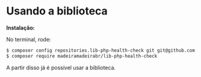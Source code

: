 # Usando a biblioteca

**Instalação:**

No terminal, rode:

```bash
$ composer config repositories.lib-php-health-check git git@github.com:madeiramadeirabr/lib-php-health-check.git
$ composer require madeiramadeirabr/lib-php-health-check
```

A partir disso já é possível usar a biblioteca.